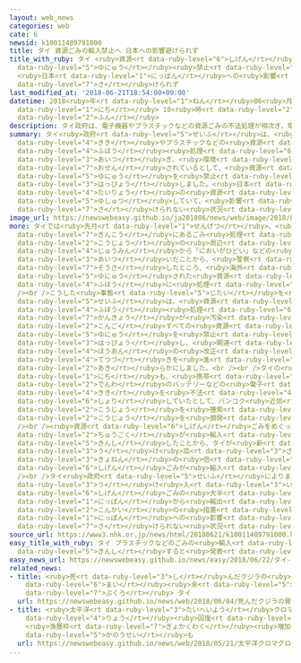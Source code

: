 ```yaml
---
layout: web_news
categories: web
cate: 6
newsid: k10011489791000
title: タイ 資源ごみの輸入禁止へ 日本への影響避けられず
title_with_ruby: タイ <ruby>資源<rt data-ruby-level="6">しげん</rt></ruby>ごみの<ruby>輸入<rt
  data-ruby-level="5">ゆにゅう</rt></ruby><ruby>禁止<rt data-ruby-level="5">きんし</rt></ruby>へ
  <ruby>日本<rt data-ruby-level="1">にっぽん</rt></ruby>への<ruby>影響<rt data-ruby-level="7">えいきょう</rt></ruby><ruby>避<rt
  data-ruby-level="7">さ</rt></ruby>けられず
last_modified_at: '2018-06-21T18:54:00+09:00'
datetime: 2018<ruby>年<rt data-ruby-level="1">ねん</rt></ruby>06<ruby>月<rt data-ruby-level="1">がつ</rt></ruby>21<ruby>日<rt
  data-ruby-level="1">にち</rt></ruby> 18<ruby>時<rt data-ruby-level="2">じ</rt></ruby>54<ruby>分<rt
  data-ruby-level="2">ふん</rt></ruby>
description: タイ政府は、電子機器やプラスチックなどの資源ごみの不法処理が相次ぎ、環境が汚染されているとして、資源ごみの輸入を禁止すると発表しました。日本は、大量の資源ごみをタイに輸出していて、影響は避けられない状況です。
summary: タイ<ruby>政府<rt data-ruby-level="5">せいふ</rt></ruby>は、<ruby>電子<rt data-ruby-level="2">でんし</rt></ruby><ruby>機器<rt
  data-ruby-level="4">きき</rt></ruby>やプラスチックなどの<ruby>資源<rt data-ruby-level="6">しげん</rt></ruby>ごみの<ruby>不法<rt
  data-ruby-level="4">ふほう</rt></ruby><ruby>処理<rt data-ruby-level="6">しょり</rt></ruby>が<ruby>相次<rt
  data-ruby-level="3">あいつ</rt></ruby>ぎ、<ruby>環境<rt data-ruby-level="7">かんきょう</rt></ruby>が<ruby>汚染<rt
  data-ruby-level="7">おせん</rt></ruby>されているとして、<ruby>資源<rt data-ruby-level="6">しげん</rt></ruby>ごみの<ruby>輸入<rt
  data-ruby-level="5">ゆにゅう</rt></ruby>を<ruby>禁止<rt data-ruby-level="5">きんし</rt></ruby>すると<ruby>発表<rt
  data-ruby-level="3">はっぴょう</rt></ruby>しました。<ruby>日本<rt data-ruby-level="1">にっぽん</rt></ruby>は、<ruby>大量<rt
  data-ruby-level="4">たいりょう</rt></ruby>の<ruby>資源<rt data-ruby-level="6">しげん</rt></ruby>ごみをタイに<ruby>輸出<rt
  data-ruby-level="5">ゆしゅつ</rt></ruby>していて、<ruby>影響<rt data-ruby-level="7">えいきょう</rt></ruby>は<ruby>避<rt
  data-ruby-level="7">さ</rt></ruby>けられない<ruby>状況<rt data-ruby-level="7">じょうきょう</rt></ruby>です。
image_url: https://newswebeasy.github.io/ja201806/news/web/image/2018/06/21/K10011489791_1806211911_1806211919_01_02.jpg
more: タイでは<ruby>先月<rt data-ruby-level="1">せんげつ</rt></ruby>、<ruby>首都<rt data-ruby-level="3">しゅと</rt></ruby>バンコク<ruby>近郊<rt
  data-ruby-level="7">きんこう</rt></ruby>にあるごみ<ruby>処理<rt data-ruby-level="6">しょり</rt></ruby><ruby>工場<rt
  data-ruby-level="2">こうじょう</rt></ruby>の<ruby>周辺<rt data-ruby-level="4">しゅうへん</rt></ruby><ruby>住民<rt
  data-ruby-level="4">じゅうみん</rt></ruby>から「においがひどい」などの<ruby>苦情<rt data-ruby-level="5">くじょう</rt></ruby>が<ruby>相次<rt
  data-ruby-level="3">あいつ</rt></ruby>いだことから、<ruby>警察<rt data-ruby-level="6">けいさつ</rt></ruby>が<ruby>捜査<rt
  data-ruby-level="7">そうさ</rt></ruby>したところ、<ruby>海外<rt data-ruby-level="2">かいがい</rt></ruby>から<ruby>輸入<rt
  data-ruby-level="5">ゆにゅう</rt></ruby>された<ruby>資源<rt data-ruby-level="6">しげん</rt></ruby>ごみが<ruby>不法<rt
  data-ruby-level="4">ふほう</rt></ruby>に<ruby>処理<rt data-ruby-level="6">しょり</rt></ruby>されていたことがわかりました。<br
  /><br />こうした<ruby>事態<rt data-ruby-level="5">じたい</rt></ruby>を<ruby>受<rt data-ruby-level="3">う</rt></ruby>けて、タイ<ruby>政府<rt
  data-ruby-level="5">せいふ</rt></ruby>は、<ruby>資源<rt data-ruby-level="6">しげん</rt></ruby>ごみの<ruby>不法<rt
  data-ruby-level="4">ふほう</rt></ruby><ruby>処理<rt data-ruby-level="6">しょり</rt></ruby>によって<ruby>環境<rt
  data-ruby-level="7">かんきょう</rt></ruby>が<ruby>汚染<rt data-ruby-level="7">おせん</rt></ruby>されているとして、<ruby>今後<rt
  data-ruby-level="2">こんご</rt></ruby>すべての<ruby>資源<rt data-ruby-level="6">しげん</rt></ruby>ごみの<ruby>輸入<rt
  data-ruby-level="5">ゆにゅう</rt></ruby>を<ruby>禁止<rt data-ruby-level="5">きんし</rt></ruby>すると<ruby>発表<rt
  data-ruby-level="3">はっぴょう</rt></ruby>し、<ruby>関連<rt data-ruby-level="4">かんれん</rt></ruby>する<ruby>法案<rt
  data-ruby-level="4">ほうあん</rt></ruby>の<ruby>改正<rt data-ruby-level="4">かいせい</rt></ruby><ruby>手続<rt
  data-ruby-level="4">てつづ</rt></ruby>きを<ruby>進<rt data-ruby-level="3">すす</rt></ruby>めていることを<ruby>明<rt
  data-ruby-level="2">あき</rt></ruby>らかにしました。<br /><br />タイの<ruby>警察<rt data-ruby-level="6">けいさつ</rt></ruby>は21<ruby>日<rt
  data-ruby-level="1">にち</rt></ruby>も、<ruby>携帯<rt data-ruby-level="7">けいたい</rt></ruby><ruby>電話<rt
  data-ruby-level="2">でんわ</rt></ruby>のバッテリーなどの<ruby>電子<rt data-ruby-level="2">でんし</rt></ruby><ruby>機器<rt
  data-ruby-level="4">きき</rt></ruby>を<ruby>不法<rt data-ruby-level="4">ふほう</rt></ruby>に<ruby>処理<rt
  data-ruby-level="6">しょり</rt></ruby>していたとして、バンコク<ruby>近郊<rt data-ruby-level="7">きんこう</rt></ruby>の<ruby>工場<rt
  data-ruby-level="2">こうじょう</rt></ruby>を<ruby>捜索<rt data-ruby-level="7">そうさく</rt></ruby>するなど、これまでに９つの<ruby>工場<rt
  data-ruby-level="2">こうじょう</rt></ruby>を<ruby>摘発<rt data-ruby-level="7">てきはつ</rt></ruby>したということです。<br
  /><br /><ruby>資源<rt data-ruby-level="6">しげん</rt></ruby>ごみをめぐっては、<ruby>去年<rt data-ruby-level="3">きょねん</rt></ruby>、<ruby>中国<rt
  data-ruby-level="2">ちゅうごく</rt></ruby>が<ruby>輸入<rt data-ruby-level="5">ゆにゅう</rt></ruby>を<ruby>禁止<rt
  data-ruby-level="5">きんし</rt></ruby>したことから、タイが<ruby>新<rt data-ruby-level="2">あら</rt></ruby>たな<ruby>受<rt
  data-ruby-level="3">う</rt></ruby>け<ruby>皿<rt data-ruby-level="3">ざら</rt></ruby>となっていて、ことしは、<ruby>去年<rt
  data-ruby-level="3">きょねん</rt></ruby>の<ruby>倍<rt data-ruby-level="3">ばい</rt></ruby>のペースで<ruby>資源<rt
  data-ruby-level="6">しげん</rt></ruby>ごみが<ruby>輸入<rt data-ruby-level="5">ゆにゅう</rt></ruby>されています。<br
  /><br />タイ<ruby>政府<rt data-ruby-level="5">せいふ</rt></ruby>によりますと、<ruby>先月<rt data-ruby-level="1">せんげつ</rt></ruby>までに<ruby>受<rt
  data-ruby-level="3">う</rt></ruby>け<ruby>入<rt data-ruby-level="3">い</rt></ruby>れた<ruby>資源<rt
  data-ruby-level="6">しげん</rt></ruby>ごみの<ruby>大半<rt data-ruby-level="2">たいはん</rt></ruby>は、<ruby>日本<rt
  data-ruby-level="1">にっぽん</rt></ruby>から<ruby>輸出<rt data-ruby-level="5">ゆしゅつ</rt></ruby>されたものだということで、<ruby>今回<rt
  data-ruby-level="2">こんかい</rt></ruby>の<ruby>措置<rt data-ruby-level="7">そち</rt></ruby>で、<ruby>日本<rt
  data-ruby-level="1">にっぽん</rt></ruby>への<ruby>影響<rt data-ruby-level="7">えいきょう</rt></ruby>は<ruby>避<rt
  data-ruby-level="7">さ</rt></ruby>けられない<ruby>状況<rt data-ruby-level="7">じょうきょう</rt></ruby>です。
source_url: https://www3.nhk.or.jp/news/html/20180621/k10011489791000.html
easy_title_with_ruby: タイ プラスチックなどのごみの<ruby>輸入<rt data-ruby-level="5">ゆにゅう</rt></ruby>を<ruby>禁止<rt
  data-ruby-level="5">きんし</rt></ruby>すると<ruby>発表<rt data-ruby-level="3">はっぴょう</rt></ruby>
easy_news_url: https://newswebeasy.github.io/news/easy/2018/06/22/タイ-プラスチックなどのごみの輸入を禁止すると発表
related_news:
- title: <ruby>死<rt data-ruby-level="3">し</rt></ruby>んだクジラの<ruby>胃<rt data-ruby-level="4">い</rt></ruby>から80<ruby>枚<rt
    data-ruby-level="6">まい</rt></ruby><ruby>余<rt data-ruby-level="5">よ</rt></ruby>のプラスチック<ruby>袋<rt
    data-ruby-level="7">ぶくろ</rt></ruby> タイ
  url: https://newswebeasy.github.io/news/web/2018/06/04/死んだクジラの胃から80枚余のプラスチック袋-タイ
- title: <ruby>太平洋<rt data-ruby-level="3">たいへいよう</rt></ruby>クロマグロの<ruby>資源<rt data-ruby-level="6">しげん</rt></ruby><ruby>量<rt
    data-ruby-level="4">りょう</rt></ruby><ruby>回復<rt data-ruby-level="5">かいふく</rt></ruby>
    <ruby>漁獲枠<rt data-ruby-level="7">ぎょかくわく</rt></ruby><ruby>増加<rt data-ruby-level="5">ぞうか</rt></ruby>の<ruby>可能性<rt
    data-ruby-level="5">かのうせい</rt></ruby>も
  url: https://newswebeasy.github.io/news/web/2018/05/21/太平洋クロマグロの資源量回復-漁獲枠増加の可能性も
...
```

